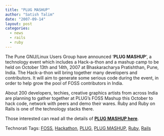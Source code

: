 ```yaml
---
title: "PLUG MASHUP"
author: "Satish Talim"
date: "2007-09-14"
layout: post
categories:
  - news
  - rails
  - ruby
---
```

The Pune GNU/Linux Users Group have announced ‘**PLUG MASHUP**‘, a
technology event which includes a Hack-a-thon and a mashup camp to be
held on October 13th and 14th, 2007 at Bhaskaracharya Pratishthan, Pune,
India. The Hack-a-thon will bring together many developers and
contributors. It will aim to generate some serious code during the
event, in order to help grow the pool of FOSS contributors in India.<!--more-->

About 200 developers, techies, creative graphics artists from across
India are planning to gather together at PLUG’s FOSS Mashup this October
to hack code, network with peers and demo their wares. Ruby and Ruby on
Rails is one of the technology stacks there.

Those interested can read all the details of **[PLUG MASHUP
here](http://www.plug.org.in/mashup/)**.

Technorati Tags: [FOSS](http://technorati.com/tag/FOSS),
[Hackathon](http://technorati.com/tag/Hackathon),
[PLUG](http://technorati.com/tag/PLUG), [PLUG
MASHUP](http://technorati.com/tag/PLUG+MASHUP),
[Ruby](http://technorati.com/tag/Ruby),
[Rails](http://technorati.com/tag/Rails)
